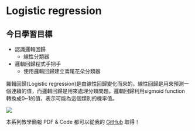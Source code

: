 # Logistic regression

## 今日學習目標
- 認識邏輯回歸
    - 線性分類器
- 邏輯回歸程式手把手
    - 使用邏輯回歸建立鳶尾花朵分類器


羅輯回歸(Logistic regression)是由線性回歸變化而來的。線性回歸是用來預測一個連續的值，而邏輯回歸是用來處理分類問題。邏輯回歸利用sigmoid function 轉換成0~1的值，表示可能為這個類別的機率值。

![](https://i.imgur.com/tzxpovW.png)

本系列教學簡報 PDF & Code 都可以從我的 [GitHub](https://github.com/andy6804tw/2020-12th-ironman) 取得！